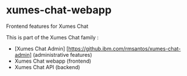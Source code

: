 # xumes-chat-webapp
Frontend features for Xumes Chat


This is part of the Xumes Chat family :

* [Xumes Chat Admin] [https://github.ibm.com/rmsantos/xumes-chat-admin] (administrative features)
* Xumes Chat webapp (frontend)
* Xumes Chat API (backend)
